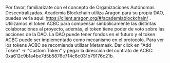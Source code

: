 
Por favor, familiarízate con el concepto de Organizaciones Autónomas Descentralizadas. Academia Blockchain utiliza Aragon para su propia DAO, puedes verla aquí:
https://client.aragon.org/#/academiablockchain/ . Utilizamos el token ACBC para compensar simbólicamente las distintas colaboraciones al proyecto, además, 
el token tiene poder de voto sobre las acciones de la DAO. La DAO puede tener fondos en el futuro y el token ACBC puede ser implementado como mecanismo 
en el protocolo. 
Para ver los tokens ACBC se recomienda utilizar Metamask. Dar click en "Add Token" -> "Custom Token" y pegar la dirección del contrato de ACBC:
0xa612c9b1a4be7d5b5876e714c6c031b79176c21b.
